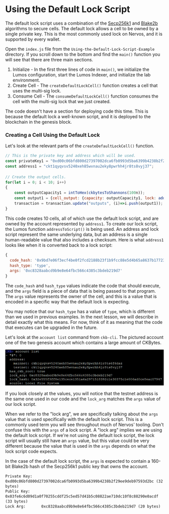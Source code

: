 # Using the Default Lock Script

The default lock script uses a combination of the [Secp256k1](https://en.bitcoin.it/wiki/Secp256k1) and [Blake2b](https://en.wikipedia.org/wiki/BLAKE_%28hash_function%29#BLAKE2) algorithms to secure cells. The default lock allows a cell to be owned by a single private key. This is the most commonly used lock on Nervos, and it is supported by every wallet.

Open the `index.js` file from the `Using-the-Default-Lock-Script-Example` directory. If you scroll down to the bottom and find the `main()` function you will see that there are three main sections.

1. Initialize - In the first three lines of code in `main()`, we initialize the Lumos configuration, start the Lumos Indexer, and initialize the lab environment.
2. Create Cell - The `createDefaultLockCell()` function creates a cell that uses the multi-sig lock.
3. Consume Cell - The `consumeDefaultLockCell()` function consumes the cell with the multi-sig lock that we just created.

The code doesn't have a section for deploying code this time. This is because the default lock a well-known script, and it is deployed to the blockchain in the genesis block.

### Creating a Cell Using the Default Lock

Let's look at the relevant parts of the `createDefaultLockCell()` function.

```javascript
// This is the private key and address which will be used.
const privateKey1 = "0xd00c06bfd800d27397002dca6fb0993d5ba6399b4238b2f29ee9deb97593d2bc";
const address1 = "ckt1qyqvsv5240xeh85wvnau2eky8pwrhh4jr8ts8vyj37";	

// Create the output cells.
for(let i = 0; i < 10; i++)
{
	const outputCapacity1 = intToHex(ckbytesToShannons(100n));
	const output1 = {cell_output: {capacity: outputCapacity1, lock: addressToScript(address1), type: null}, data: "0x"};
	transaction = transaction.update("outputs", (i)=>i.push(output1));
}
```

This code creates 10 cells, all of which use the default lock script, and are owned by the account represented by `address1`. To create our lock script, the Lumos function `addressToScript()` is being used. An address and lock script represent the same underlying data, but an address is a single human-readable value that also includes a checksum. Here is what `address1` looks like when it is converted back to a lock script:

```javascript
{
  code_hash: '0x9bd7e06f3ecf4be0f2fcd2188b23f1b9fcc88e5d4b65a8637b17723bbda3cce8',
  hash_type: 'type',
  args: '0xc8328aabcd9b9e8e64fbc566c4385c3bdeb219d7'
}
```

The `code_hash` and `hash_type` values indicate the code that should execute, and the `args` field is a piece of data that is being passed to that program. The `args` value represents the owner of the cell, and this is a value that is encoded in a specific way that the default lock is expecting.

You may notice that our `hash_type` has a value of `type`, which is different than we used in previous examples. In the next lesson, we will describe in detail exactly what this means. For now, think of it as meaning that the code that executes can be upgraded in the future.

Let's look at the `account list` command from `ckb-cli`. The pictured account one of the two genesis account which contains a large amount of CKBytes. 

![](../.gitbook/assets/account-list%20%281%29.png)

If you look closely at the values, you will notice that the testnet address is the same one used in our code and the `lock_arg` matches the `args` value of our lock script.

When we refer to the "lock arg", we are specifically talking about the `args` value that is used specifically with the default lock script. This is a commonly used term you will see throughout much of Nervos' tooling. Don't confuse this with the `args` of a lock script. A "lock arg" implies we are using the default lock script. If we're not using the default lock script, the lock script will usually still have an `args` value, but this value could be very different because the value that is used in the `args` depends on what the lock script code expects.

In the case of the default lock script, the `args` is expected to contain a 160-bit Blake2b hash of the Secp256k1 public key that owns the account. 

```text
Private Key:    0xd00c06bfd800d27397002dca6fb0993d5ba6399b4238b2f29ee9deb97593d2bc (32 bytes)
Public Key:     0x03fe6c6d09d1a0f70255cddf25c5ed57d41b5c08822ae710dc10f8c88290e0acdf (33 bytes)
Lock Arg:       0xc8328aabcd9b9e8e64fbc566c4385c3bdeb219d7 (20 bytes)
```

